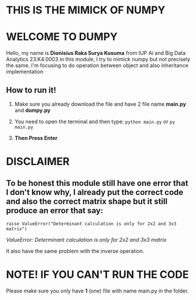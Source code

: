 # THIS IS THE MIMICK OF NUMPY
# WELCOME TO DUMPY
Hello, my name is **Dionisius Raka Surya Kusuma** from IUP Ai and Big Data Analytics 23.K4.0003
in this module, I try to mimick numpy but not precisely the same. I'm focusing to do operation between object and also inheritance implementation

## How to run it! 
1. Make sure you already download the file and have 2 file name **main.py** and **dumpy.py**
2. You need to open the terminal and then type:
``` python main.py ```
or ``` py main.py ```

3. **Then Press Enter**

# DISCLAIMER
## To be honest this module still have one error that I don't know why, I already put the correct code and also the correct matrix shape but it still produce an error that say:
    raise ValueError("Determinant calculation is only for 2x2 and 3x3 matrix")
_ValueError: Determinant calculation is only for 2x2 and 3x3 matrix_

It also have the same problem with the inverse operation.

# NOTE! IF YOU CAN'T RUN THE CODE
Please make sure you only have **1** (one) file with name main.py in the folder. 